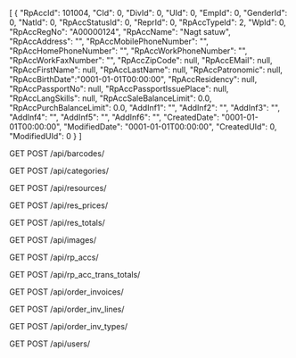 
[
	{
		"RpAccId": 101004,
		"CId": 0,
		"DivId": 0,
		"UId": 0,
		"EmpId": 0,
		"GenderId": 0,
		"NatId": 0,
		"RpAccStatusId": 0,
		"ReprId": 0,
		"RpAccTypeId": 2,
		"WpId": 0,
		"RpAccRegNo": "A00000124",
		"RpAccName": "Nagt satuw",
		"RpAccAddress": "",
		"RpAccMobilePhoneNumber": "",
		"RpAccHomePhoneNumber": "",
		"RpAccWorkPhoneNumber": "",
		"RpAccWorkFaxNumber": "",
		"RpAccZipCode": null,
		"RpAccEMail": null,
		"RpAccFirstName": null,
		"RpAccLastName": null,
		"RpAccPatronomic": null,
		"RpAccBirthDate":"0001-01-01T00:00:00",
		"RpAccResidency": null,
		"RpAccPassportNo": null,
		"RpAccPassportIssuePlace": null,
		"RpAccLangSkills": null,
		"RpAccSaleBalanceLimit": 0.0,
		"RpAccPurchBalanceLimit": 0.0,
		"AddInf1": "",
		"AddInf2": "",
		"AddInf3": "",
		"AddInf4": "",
		"AddInf5": "",
		"AddInf6": "",
		"CreatedDate": "0001-01-01T00:00:00",
		"ModifiedDate": "0001-01-01T00:00:00",
		"CreatedUId": 0,
		"ModifiedUId": 0
	}
]


GET POST
/api/barcodes/

GET POST
/api/categories/

GET POST
/api/resources/

GET POST
/api/res_prices/

GET POST
/api/res_totals/

GET POST
/api/images/

GET POST
/api/rp_accs/

GET POST
/api/rp_acc_trans_totals/

GET POST
/api/order_invoices/

GET POST
/api/order_inv_lines/

GET POST
/api/order_inv_types/

GET POST
/api/users/


